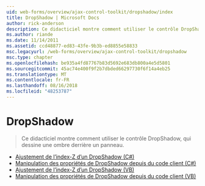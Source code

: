 ```yaml
---
uid: web-forms/overview/ajax-control-toolkit/dropshadow/index
title: DropShadow | Microsoft Docs
author: rick-anderson
description: Ce didacticiel montre comment utiliser le contrôle DropShadow, qui dessine une ombre derrière un panneau.
ms.author: riande
ms.date: 11/14/2011
ms.assetid: ccd48877-ed83-43fe-9b3b-ed8855e58833
msc.legacyurl: /web-forms/overview/ajax-control-toolkit/dropshadow
msc.type: chapter
ms.openlocfilehash: be935a4fd87767b83d5692e683db800a4e5d5801
ms.sourcegitcommit: 45ac74e400f9f2b7dbded66297730f6f14a4eb25
ms.translationtype: MT
ms.contentlocale: fr-FR
ms.lasthandoff: 08/16/2018
ms.locfileid: "48253787"
---
```

<a name="dropshadow"></a>DropShadow
====================
> Ce didacticiel montre comment utiliser le contrôle DropShadow, qui dessine une ombre derrière un panneau.


- [Ajustement de l’index-Z d’un DropShadow (C#)](adjusting-the-z-index-of-a-dropshadow-cs.md)
- [Manipulation des propriétés de DropShadow depuis du code client (C#)](manipulating-dropshadow-properties-from-client-code-cs.md)
- [Ajustement de l’index-Z d’un DropShadow (VB)](adjusting-the-z-index-of-a-dropshadow-vb.md)
- [Manipulation des propriétés de DropShadow depuis du code client (VB)](manipulating-dropshadow-properties-from-client-code-vb.md)
